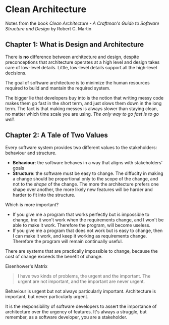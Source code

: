# Clean Architecture
Notes from the book *Clean Architecture - A Craftman's Guide to Software Structure and Design* by Robert C. Martin

## Chapter 1: What is Design and Architecture

There is **no** difference between architecture and design, despite preconceptions that architecture operates at a high level and design takes care of low-level details. Little, low-level details support all the high-level decisions.

The goal of software architecture is to minimize the human resources required to build and mantain the required system.

The bigger lie that developers buy into is the notion that writing messy code makes them go fast in the short term, and just slows them down in the long term. The fact is that making messes is always slower than staying clean, no matter which time scale you are using. *The only way to go fast is to go well.*

## Chapter 2: A Tale of Two Values

Every software system provides two different values to the stakeholders: behaviour and structure.
  * **Behaviour**: the software behaves in a way that aligns with stakeholders' goals
  * **Structure**: the software must be easy to change. The diffuclty in making a change should be proportional only to the scope of the change, and not to the *shape* of the change. The more the architecture prefers one shape over another, the more likely new features will be harder and harder to fit into the structure.

Which is more important?
* If you give me a program that works perfectly but is impossible to change, tne it won't work when the requirements change, and I won't be able to make it work. Therefore the program, will become useless.
* If you give me a program that does not work but is easy to change, then I can make it work, and keep it working as requirements change. Therefore the program will remain continually useful.

There are systems that are practically impossible to change, because the cost of change exceeds the benefit of change.

Eisenhower's Matrix
> I have two kinds of problems, the urgent and the important. The urgent are not important, and the important are never urgent.

Behaviour is urgent but not always particularly important. Architecture is important, but never particularly urgent.

It is the responsibility of software developers to assert the importance of architecture over the urgency of features. It's always a struggle, but remember, as a software developer, you are a stakeholder.
